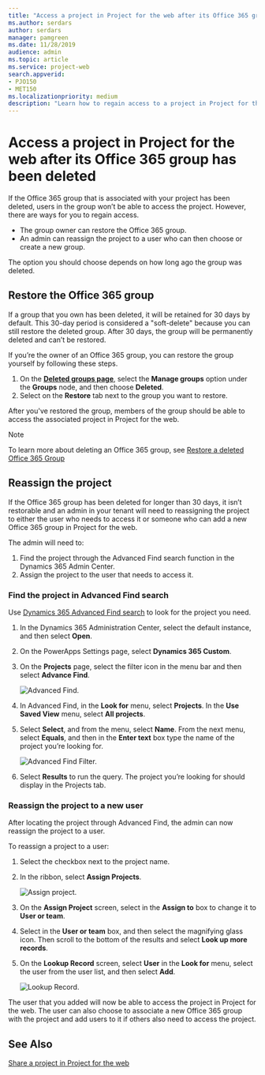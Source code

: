 ```yaml
---
title: "Access a project in Project for the web after its Office 365 group has been deleted"
ms.author: serdars
author: serdars
manager: pamgreen
ms.date: 11/28/2019
audience: admin
ms.topic: article
ms.service: project-web
search.appverid: 
- PJO150
- MET150
ms.localizationpriority: medium
description: "Learn how to regain access to a project in Project for the web after its associated Office 365 group has been deleted."
---
```


# Access a project in Project for the web after its Office 365 group has been deleted

If the Office 365 group that is associated with your project has been deleted, users in the group won’t be able to access the project.  However, there are ways for you to regain access.

- The group owner can restore the Office 365 group.
- An admin can reassign the project to a user who can then choose or create a new group.

The option you should choose depends on how long ago the group was deleted.

## Restore the Office 365 group

If a group that you own has been deleted, it will be retained for 30 days by default. This 30-day period is considered a "soft-delete" because you can still restore the deleted group. After 30 days, the group will be permanently deleted and can’t be restored.

If you’re the owner of an Office 365 group, you can restore the group yourself by following these steps.

1. On the [**Deleted groups page**](https://outlook.office.com/people/group/deleted), select the **Manage groups** option under the **Groups** node, and then choose **Deleted**.
2. Select on the **Restore** tab next to the group you want to restore.

After you've restored the group, members of the group should be able to access the associated project in Project for the web.

> [!Note]
> To learn more about deleting an Office 365 group, see [Restore a deleted Office 365 Group](/office365/admin/create-groups/restore-deleted-group)

## Reassign the project

If the Office 365 group has been deleted for longer than 30 days, it isn’t restorable and an admin in your tenant will need to  reassigning the project to either the user who needs to access it or someone who can add a new Office 365 group in Project for the web.

The admin will need to:

1. Find the project through the Advanced Find search function in the Dynamics 365 Admin Center.
2. Assign the project to the user that needs to access it. 

### Find the project in Advanced Find search

Use [Dynamics 365 Advanced Find search](/dynamics365/customer-engagement/basics/save-advanced-find-search) to look for the project you need.

1. In the Dynamics 365 Administration Center, select the default instance, and then select **Open**.
2. On the PowerApps Settings page, select **Dynamics 365 Custom**.
3. On the **Projects** page, select the filter icon in the menu bar and then select **Advance Find**.

    ![Advanced Find.](media/AdvancedFind.png)
4. In Advanced Find, in the **Look for** menu, select **Projects**.  In the **Use Saved View** menu, select **All projects**.
5. Select **Select**, and from the menu, select **Name**.  From the next menu, select **Equals**, and then in the **Enter text** box type the name of the project you’re looking for. </br>

     ![Advanced Find Filter.](media/AdvancedFindFilter.png)

6. Select **Results** to run the query. The project you’re looking for should display in the Projects tab.

### Reassign the project to a new user

After locating the project through Advanced Find, the admin can now reassign the project to a user.

To reassign a project to a user:

1. Select the checkbox next to the project name.
2. In the ribbon, select **Assign Projects**.</br>

     ![Assign project.](media/AssignProject.png)
3. On the **Assign Project** screen, select in the **Assign to** box to change it to **User or team**.
4. Select in the **User or team** box, and then select the magnifying glass icon. Then scroll to the bottom of the results and select **Look up more records**.
5. On the **Lookup Record** screen, select **User** in the **Look for** menu, select the user from the user list, and then select **Add**.

     ![Lookup Record.](media/LookupRecordUser.png)

The user that you added will now be able to access the project in Project for the web. The user can also choose to associate a new Office 365 group with the project and add users to it if others also need to access the project.

## See Also

[Share a project in Project for the web](https://support.office.com/article/share-a-project-in-project-for-the-web-885758f0-c216-4129-a53d-6e2406977469?ui=en-US&rs=en-US&ad=US)  

